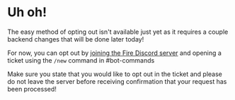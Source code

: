 # Uh oh!

The easy method of opting out isn't available just yet as it requires a couple backend changes that will be done later today!

For now, you can opt out by [joining the Fire Discord server](https://inv.wtf/fire) and opening a ticket using the `/new` command in #bot-commands

Make sure you state that you would like to opt out in the ticket and please do not leave the server before receiving confirmation that your request has been processed!